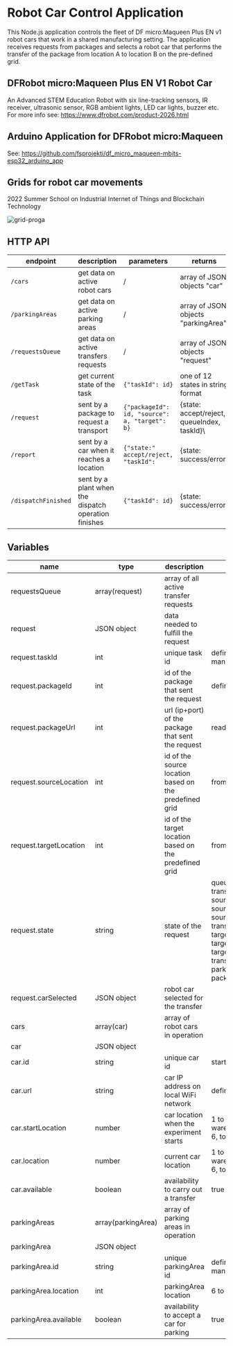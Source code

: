 # Robot Car Control Application

This Node.js application controls the fleet of DF micro:Maqueen Plus EN v1 robot cars that work in a shared manufacturing setting. The application receives requests from packages and selects a robot car that performs the transfer of the package from location A to location B on the pre-defined grid.

## DFRobot micro:Maqueen Plus EN V1 Robot Car
An Advanced STEM Education Robot with six line-tracking sensors, IR receiver, ultrasonic sensor, RGB ambient lights, LED car lights, buzzer etc.
For more info see: https://www.dfrobot.com/product-2026.html

## Arduino Application for DFRobot micro:Maqueen 
See: https://github.com/fsprojekti/df_micro_maqueen-mbits-esp32_arduino_app

## Grids for robot car movements

2022 Summer School on Industrial Internet of Things and Blockchain Technology

![grid-proga](https://user-images.githubusercontent.com/87708323/180164381-9a6275c4-19dd-467b-b9e0-7b063ee7a87f.png)

## HTTP API
| endpoint                       | description                                          | parameters                                               | returns                                     |
|--------------------------------|------------------------------------------------------|----------------------------------------------------------|---------------------------------------------|
| <code>/cars</code>             | get data on active robot cars                        | /                                                        | array of JSON objects "car"                 |
| <code>/parkingAreas</code>     | get data on active parking areas                     | /                                                        | array of JSON objects "parkingArea"         |
| <code>/requestsQueue</code>    | get data on active transfers requests                | /                                                        | array of JSON objects "request"             |
| <code>/getTask</code>          | get current state of the task                        | <code>{"taskId": id}</code>                              | one of 12 states in string format           |
| <code>/request</code>          | sent by a package to request a transport             | <code>{"packageId": id, "source": a, "target": b}</code> | {state: accept/reject, queueIndex, taskId}\ |
| <code>/report</code>           | sent by a car when it reaches a location             | <code>{"state:" accept/reject, "taskId": </code>         | {state: success/error}                      |
| <code>/dispatchFinished</code> | sent by a plant when the dispatch operation finishes | <code>{"taskId": id}</code>                              | {state: success/error}                      |
## Variables

| name                   | type               | description                                            | value                                                                                                                                                                                                                                                               |
|------------------------|--------------------|--------------------------------------------------------|---------------------------------------------------------------------------------------------------------------------------------------------------------------------------------------------------------------------------------------------------------------------|
| requestsQueue          | array(request)     | array of all active transfer requests                  ||
| request                | JSON object        | data needed to fulfill the request                     ||
| request.taskId         | int                | unique task id                                         | defined by carriers management, starts from 0                                                                                                                                                                                                                       |
| request.packageId      | int                | id of the package that sent the request                | defined by the package                                                                                                                                                                                                                                              |
| request.packageUrl     | int                | url (ip+port) of the package that sent the request     | read from the request                                                                                                                                                                                                                                               |
| request.sourceLocation | int                | id of the source location based on the predefined grid | from 1 to 7                                                                                                                                                                                                                                                         |
| request.targetLocation | int                | id of the target location based on the predefined grid | from 1 to 7                                                                                                                                                                                                                                                         |
| request.state          | string             | state of the request                                   | queue<br>transportToSourceLocation<br>sourceLocation<br>sourceDispatchPending<br>sourceDispatchFinished<br>transportToTargetLocation<br>targetLocation<br>targetDispatchPending<br>targetDispatchFinished<br>transferToParking<br>parking<br>packageResponsePending |
| request.carSelected    | JSON object        | robot car selected for the transfer                    ||
| cars                   | array(car)         | array of robot cars in operation                       ||
| car                    | JSON object        ||
| car.id                 | string             | unique car id                                          | starts from 0                                                                                                                                                                                                                                                       |
| car.url                | string             | car IP address on local WiFi network                   | defined in config.json file                                                                                                                                                                                                                                         |
| car.startLocation      | number             | car location when the experiment starts                | 1 to 4: production areas, 5: warehouse (master plant), 6, to 9: parking areas                                                                                                                                                                                       |
| car.location           | number             | current car location                                   | 1 to 4: production areas, 5: warehouse (master plant), 6, to 9: parking areas                                                                                                                                                                                       |
| car.available          | boolean            | availability to carry out a transfer                   | true / false                                                                                                                                                                                                                                                        |
| parkingAreas           | array(parkingArea) | array of parking areas in operation                    ||
| parkingArea            | JSON object        ||
| parkingArea.id         | string             | unique parkingArea id                                  | defined by carriers management, starts from 0                                                                                                                                                                                                                       |
| parkingArea.location   | int                | parkingArea location                                   | 6 to 9                                                                                                                                                                                                                                                              |
| parkingArea.available  | boolean            | availability to accept a car for parking               | true / false                                                                                                                                                                                                                                                        |
